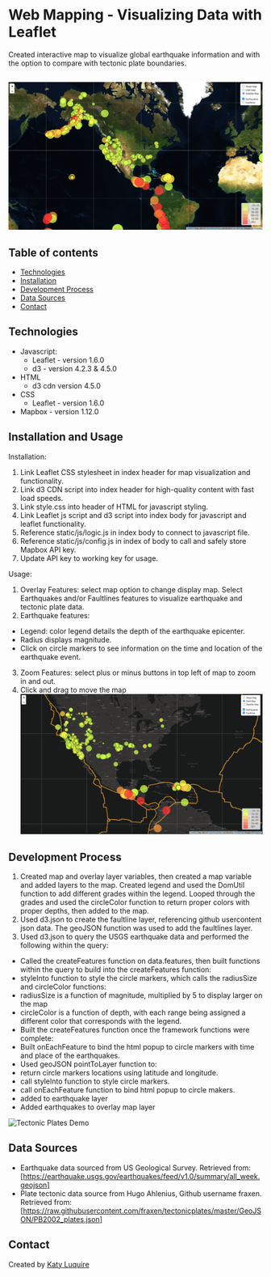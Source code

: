 # Web Mapping - Visualizing Data with Leaflet

Created interactive map to visualize global earthquake information and with the option to compare with tectonic plate boundaries.

##

![Earthquakes Demo](images/sat_earthquakes.png)

## Table of contents

* [Technologies](#technologies)
* [Installation](#installation)
* [Development Process](#development-process)
* [Data Sources](#data-sources)
* [Contact](#contact)

## Technologies

* Javascript:
  * Leaflet - version 1.6.0
  * d3 - version 4.2.3 & 4.5.0
* HTML
  * d3 cdn version 4.5.0 
* CSS
  * Leaflet - version 1.6.0
* Mapbox - version 1.12.0

## Installation and Usage
Installation: 
1. Link Leaflet CSS stylesheet in index header for map visualization and functionality.
2. Link d3 CDN script into index header for high-quality content with fast load speeds.
3. Link style.css into header of HTML for javascript styling.
4. Link Leaflet js script and d3 script into index body for javascript and leaflet functionality.
5. Reference static/js/logic.js in index body to connect to javascript file. 
6. Reference static/js/config.js in index of body to call and safely store Mapbox API key.
7. Update API key to working key for usage. 

Usage:
1. Overlay Features: select map option to change display map. Select Earthquakes and/or Faultlines features to visualize earthquake and tectonic plate data. 
2. Earthquake features: 
  * Legend: color legend details the depth of the earthquake epicenter. 
  * Radius displays magnitude.
  * Click on circle markers to see information on the time and location of the earthquake event.
3. Zoom Features: select plus or minus buttons in top left of map to zoom in and out.
4. Click and drag to move the map
![Earthquakes and Plates Demo](images/dark_quakes_plates.png)



## Development Process

1. Created map and overlay layer variables, then created a map variable and added layers to the map. Created legend and used the DomUtil function to add different grades within the legend. Looped through the grades and used the circleColor function to return proper colors with proper depths, then added to the map. 
2. Used d3.json to create the faultline layer, referencing github usercontent json data. The geoJSON function was used to add the faultlines layer. 
3. Used d3.json to query the USGS earthquake data and performed the following within the query:
 * Called the createFeatures function on data.features, then built functions within the query to build into the  createFeatures function:
 * styleInto function to style the circle markers, which calls the radiusSize and circleColor functions:
 * radiusSize is a function of magnitude, multiplied by 5 to display larger on the map
 * circleColor is a function of depth, with each range being assigned a different color that corresponds with the legend. 
 * Built the createFeatures function once the framework functions were complete:
 * Built onEachFeature to bind the html popup to circle markers with time and place of the earthquakes.
 * Used geoJSON pointToLayer function to: 
 * return circle markers locations using latitude and longitude. 
 * call styleInto function to style circle markers.
 * call onEachFeature function to bind html popup to circle makers.
 * added to earthquake layer
 * Added earthquakes to overlay map layer
 
 ![Tectonic Plates Demo](images/sat_tectonic_plates.png)

## Data Sources
* Earthquake data sourced from US Geological Survey.
Retrieved from: [https://earthquake.usgs.gov/earthquakes/feed/v1.0/summary/all_week.geojson]
* Plate tectonic data source from Hugo Ahlenius, Github username fraxen.
Retrieved from: [https://raw.githubusercontent.com/fraxen/tectonicplates/master/GeoJSON/PB2002_plates.json]

## Contact
Created by [Katy Luquire](https://github.com/CatherineLuquire)
